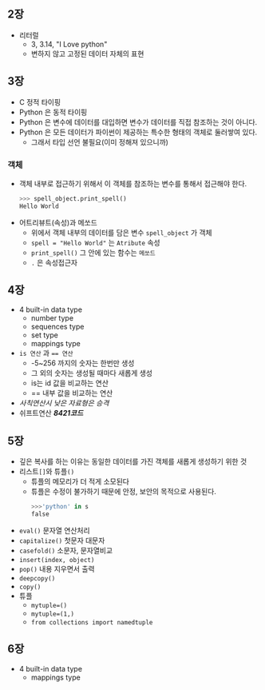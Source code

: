 ## 2장

* 리터럴 
  * 3, 3.14, "I Love python"
  * 변하지 않고 고정된 데이터 자체의 표현

## 3장

* C 정적 타이핑
* Python 은 동적 타이핑
* Python 은 변수에 데이터를 대입하면 변수가 데이터를 직접 참조하는 것이 아니다.
* Python 은 모든 데이터가 파이썬이 제공하는 특수한 형태의 객체로 둘러쌓여 있다.
  * 그래서 타입 선언 불필요(이미 정해져 있으니까)

### 객체
* 객체 내부로 접근하기 위해서 이 객체를 참조하는 변수를 통해서 접근해야 한다.
    ```python
    >>> spell_object.print_spell()
    Hello World
    ```
* 어트리뷰트(속성)과 메쏘드
  * 위에서 객체 내부의 데이터를 담은 변수 `spell_object` 가 객체
  * `spell = "Hello World"` 는 `Atribute` 속성
  * `print_spell()` 그 안에 있는 함수는 `메쏘드`
  * `.` 은 속성접근자

## 4장

* 4 built-in data type
  * number type
  * sequences type
  * set type
  * mappings type
* `is 연산` 과 `== 연산`
  * -5~256 까지의 숫자는 한번만 생성
  * 그 외의 숫자는 생성될 때마다 새롭게 생성
  * is는 id 값을 비교하는 연산
  * == 내부 값을 비교하는 연산
* *사칙연산시 낮은 자료형은 승격*
* 쉬프트연산 ***8421코드***

## 5장 

* 깊은 복사를 하는 이유는 동일한 데이터를 가진 객체를 새롭게 생성하기 위한 것
* 리스트`[]`와 튜플`()`
  * 튜플의 메모리가 더 적게 소모된다
  * 튜플은 수정이 불가하기 때문에 안정, 보안의 목적으로 사용된다.
    ```python
    >>>'python' in s
    false
    ```
* `eval()` 문자열 연산처리
* `capitalize()` 첫문자 대문자
* `casefold()` 소문자, 문자열비교
* `insert(index, object)`
* `pop()` 내용 지우면서 출력
* `deepcopy()`
* `copy()`
* 튜플
  * `mytuple=()`
  * `mytuple=(1,)`
  * `from collections import namedtuple`

## 6장

* 4 built-in data type
  * mappings type
